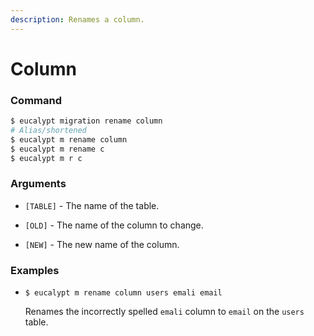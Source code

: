 ```yaml
---
description: Renames a column.
---
```


# Column

### Command

```ruby
$ eucalypt migration rename column
# Alias/shortened
$ eucalypt m rename column
$ eucalypt m rename c
$ eucalypt m r c
```

### Arguments

* `[TABLE]` - The name of the table.

* `[OLD]` - The name of the column to change.

* `[NEW]` - The new name of the column.

### Examples

* `$ eucalypt m rename column users emali email`

  Renames the incorrectly spelled `emali` column to `email` on the `users` table.

